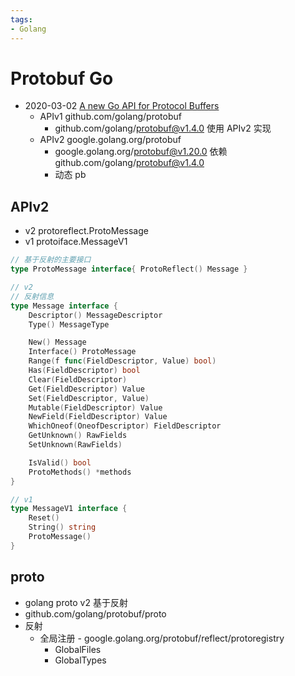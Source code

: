 ```yaml
---
tags:
- Golang
---
```


# Protobuf Go

- 2020-03-02 [A new Go API for Protocol Buffers](https://go.dev/blog/protobuf-apiv2)
  - APIv1 github.com/golang/protobuf
    - github.com/golang/protobuf@v1.4.0 使用 APIv2 实现
  - APIv2 google.golang.org/protobuf
    - google.golang.org/protobuf@v1.20.0 依赖 github.com/golang/protobuf@v1.4.0
    - 动态 pb

## APIv2

- v2 protoreflect.ProtoMessage
- v1 protoiface.MessageV1

```go title="protoreflect"
// 基于反射的主要接口
type ProtoMessage interface{ ProtoReflect() Message }

// v2
// 反射信息
type Message interface {
	Descriptor() MessageDescriptor
	Type() MessageType

	New() Message
	Interface() ProtoMessage
	Range(f func(FieldDescriptor, Value) bool)
	Has(FieldDescriptor) bool
	Clear(FieldDescriptor)
	Get(FieldDescriptor) Value
	Set(FieldDescriptor, Value)
	Mutable(FieldDescriptor) Value
	NewField(FieldDescriptor) Value
	WhichOneof(OneofDescriptor) FieldDescriptor
	GetUnknown() RawFields
	SetUnknown(RawFields)

	IsValid() bool
	ProtoMethods() *methods
}

// v1
type MessageV1 interface {
	Reset()
	String() string
	ProtoMessage()
}
```


## proto

- golang proto v2 基于反射
- github.com/golang/protobuf/proto
- 反射
  - 全局注册 - google.golang.org/protobuf/reflect/protoregistry
    - GlobalFiles
    - GlobalTypes

